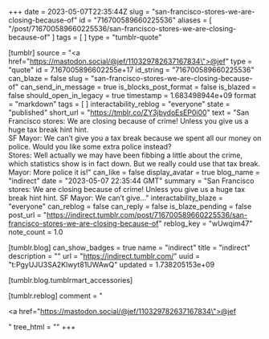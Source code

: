 +++
date = 2023-05-07T22:35:44Z
slug = "san-francisco-stores-we-are-closing-because-of"
id = "716700589660225536"
aliases = [ "/post/716700589660225536/san-francisco-stores-we-are-closing-because-of" ]
tags = [ ]
type = "tumblr-quote"

[tumblr]
source = "<a href=\"https://mastodon.social/@jef/110329782637167834\">@jef</a>"
type = "quote"
id = 7.167005896602255e+17
id_string = "716700589660225536"
can_blaze = false
slug = "san-francisco-stores-we-are-closing-because-of"
can_send_in_message = true
is_blocks_post_format = false
is_blazed = false
should_open_in_legacy = true
timestamp = 1.683498944e+09
format = "markdown"
tags = [ ]
interactability_reblog = "everyone"
state = "published"
short_url = "https://tmblr.co/ZY3jbydoEsEP0i00"
text = "San Francisco stores: We are closing because of crime! Unless you give us a huge tax break hint hint.<br/>SF Mayor: We can&rsquo;t give you a tax break because we spent all our money on police. Would you like some extra police instead?<br/>Stores: Well actually we may have been fibbing a little about the crime, which statistics show is in fact down. But we really could use that tax break.<br/>Mayor: More police it is!"
can_like = false
display_avatar = true
blog_name = "indirect"
date = "2023-05-07 22:35:44 GMT"
summary = "San Francisco stores: We are closing because of crime! Unless you give us a huge tax break hint hint. SF Mayor: We can’t give..."
interactability_blaze = "everyone"
can_reblog = false
can_reply = false
is_blaze_pending = false
post_url = "https://indirect.tumblr.com/post/716700589660225536/san-francisco-stores-we-are-closing-because-of"
reblog_key = "wUwqim47"
note_count = 1.0

[tumblr.blog]
can_show_badges = true
name = "indirect"
title = "indirect"
description = ""
url = "https://indirect.tumblr.com/"
uuid = "t:PgyUJU3SA2Klwyt81UWAwQ"
updated = 1.738205153e+09

[tumblr.blog.tumblrmart_accessories]

[tumblr.reblog]
comment = "<p><a href=\"https://mastodon.social/@jef/110329782637167834\">@jef</a></p>"
tree_html = ""
+++
